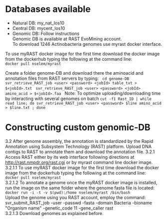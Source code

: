 # Databases available  
- Natural DB: my_nat_los10  
- Central DB: mycent_los10  
- Genomic DB: Follow instructions  
Genomic DB is available at RAST EvoMining account.  
To download 1246 Actinobacteria genomes use myrast docker interface.  

To use myRAST docker image for the first time download the docker image from the dockerhub typing the following at the command line:  
`docker pull nselem/myrast`  

Create a folder genome-DB and download there the aminoacid and annotation files from RAST servers by typing:  
`cd genome-DB`  
`svr_retrieve_RAST_job <user> <password> <jobId> table_txt > $<jobId>.txt`  
`svr_retrieve_RAST_job <user> <password> <jobId> amino_acid > $<jobId>.faa`    
Note: To optimize uploading/downloading time by interacting with several genomes on batch 
`cut -f1 Rast_ID | while read line; do svr_retrieve_RAST_job <user> <password> $line amino_acid > $line.txt ; done`  

# Constructing custom genomic-DB

3.2 After genome assembly, the annotation is standardized by the Rapid Annotation using Subsystem Technology (RAST) platform. Upload DNA contigs to RAST to annotate them and download the annotation file.
3.2.1 Access RAST either by its web interface following directions at http://rast.nmpdr.org/rast.cgi or by myrast command line docker image.  
3.2.1.1 To use myRAST docker image for the first time download the docker image from the dockerhub typing the following at the command line:  
`docker pull nselem/myrast`  
3.2.1.2 To annotate a genome once the myRAST docker image is installed, run the image on the same folder where the genome fasta file is located:  
   `docker run -i -t -v $(pwd):/home nselem/myrast /bin/bash`  
Upload the genome using you RAST account, employ the command:  
svr_submit_RAST_job -user <user> -passwd <pass> -fasta <file> -domain Bacteria -bioname "Organism name" -genetic_code 11 -gene_caller rast   
3.2.1.3 Download genomes as explained before.  
